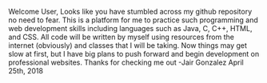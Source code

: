 Welcome User, Looks like you have stumbled across my github repository 
no need to fear. This is a platform for me to practice such programming 
and web development skills including languages such as Java, C, C++, HTML,
and CSS. All code will be written by myself using resources from the internet
(obviously) and classes that I will be taking. Now things may get slow at first,
but I have big plans to push forward and begin development on professional websites.
Thanks for checking me out -Jair Gonzalez April 25th, 2018
